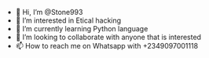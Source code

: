 - 👋 Hi, I’m @Stone993
- 👀 I’m interested in Etical hacking
- 🌱 I’m currently learning Python language
- 💞️ I’m looking to collaborate with anyone that is interested
- 📫 How to reach me on Whatsapp with +2349097001118

<!---
Stone993/Stone993 is a ✨ special ✨ repository because its `README.md` (this file) appears on your GitHub profile.
You can click the Preview link to take a look at your changes.
--->
